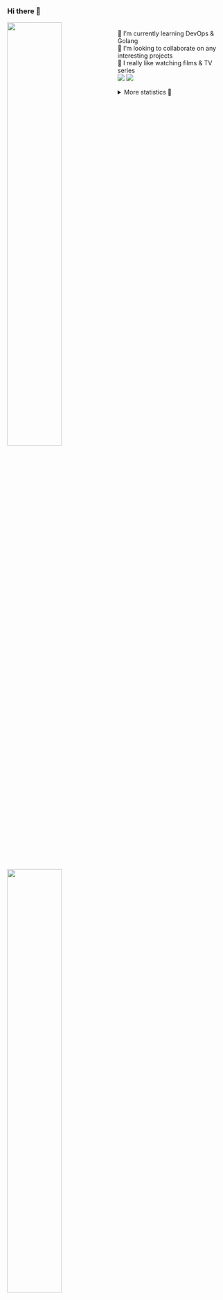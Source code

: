 ### Hi there 👋


[<img align="left" width="50%" src="https://github-readme-stats.vercel.app/api?username=rufusnufus&hide=issues&show_icons=true&count_private=true&theme=transparent&title_color=FF6F40&text_color=FBF9F8&icon_color=F48242&hide_border=true&hide_title=true#gh-dark-mode-only">](https://metrics.lecoq.io/rufusnufus#gh-dark-mode-only)
[<img align="left" width="50%" src="https://github-readme-stats.vercel.app/api?username=rufusnufus&hide=issues&show_icons=true&count_private=true&theme=transparent&title_color=FF6533&text_color=4D4644&icon_color=FF8038&hide_border=true&hide_title=true#gh-light-mode-only">](https://metrics.lecoq.io/rufusnufus#gh-light-mode-only)

<p>
  <br>
  🌱 I’m currently learning DevOps & Golang</br>
  👯 I’m looking to collaborate on any interesting projects</br>
  🎥 I really like watching films & TV series</br>
  <a href="https://linkedin.com/in/rufusnufus"><img src="https://img.shields.io/badge/linkedin-0077B5.svg?style=for-the-badge&logo=linkedin&logoColor=white"/></a>
  <a href="https://t.me/rufusnufus"><img src="https://img.shields.io/badge/-telegram-black?style=for-the-badge&color=blue&logo=telegram"/></a>
</p>

<p text-align="left">
<details>
  <summary>More statistics 👀</summary><br/>

<!--START_SECTION:waka-->
![Code Time](http://img.shields.io/badge/Code%20Time-764%20hrs%2047%20mins-blue)

![Profile Views](http://img.shields.io/badge/Profile%20Views-4-blue)

**I'm an Early 🐤** 

```text
🌞 Morning                6593 commits        █████░░░░░░░░░░░░░░░░░░░░   20.68 % 
🌆 Daytime                18642 commits       ███████████████░░░░░░░░░░   58.48 % 
🌃 Evening                5954 commits        █████░░░░░░░░░░░░░░░░░░░░   18.68 % 
🌙 Night                  689 commits         █░░░░░░░░░░░░░░░░░░░░░░░░   02.16 % 
```
📅 **I'm Most Productive on Wednesday** 

```text
Monday                   6441 commits        █████░░░░░░░░░░░░░░░░░░░░   20.21 % 
Tuesday                  5448 commits        ████░░░░░░░░░░░░░░░░░░░░░   17.09 % 
Wednesday                7073 commits        ██████░░░░░░░░░░░░░░░░░░░   22.19 % 
Thursday                 5813 commits        █████░░░░░░░░░░░░░░░░░░░░   18.24 % 
Friday                   5763 commits        █████░░░░░░░░░░░░░░░░░░░░   18.08 % 
Saturday                 765 commits         █░░░░░░░░░░░░░░░░░░░░░░░░   02.40 % 
Sunday                   575 commits         ░░░░░░░░░░░░░░░░░░░░░░░░░   01.80 % 
```


📊 **This Week I Spent My Time On** 

```text
💬 Programming Languages: 
No Activity Tracked This Week

🔥 Editors: 
No Activity Tracked This Week
```

**I Mostly Code in Go** 

```text
Go                       19 repos            █████░░░░░░░░░░░░░░░░░░░░   18.63 % 
Python                   15 repos            ████░░░░░░░░░░░░░░░░░░░░░   14.71 % 
Smarty                   5 repos             █░░░░░░░░░░░░░░░░░░░░░░░░   04.90 % 
Shell                    4 repos             █░░░░░░░░░░░░░░░░░░░░░░░░   03.92 % 
Kotlin                   3 repos             █░░░░░░░░░░░░░░░░░░░░░░░░   02.94 % 
```




 Last Updated on 07/06/2024 00:57:01 UTC
<!--END_SECTION:waka-->

</details>
</p>
